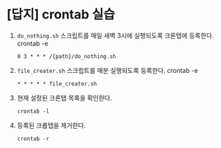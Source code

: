 # [답지] crontab 실습

1. `do_nothing.sh` 스크립트를 매일 새벽 3시에 실행되도록 크론탭에 등록한다.
    crontab -e
    ```
    0 3 * * * /{path}/do_nothing.sh
    ```

2. `file_creater.sh` 스크립트를 매분 실행되도록 등록한다.
    crontab -e
    ```
    * * * * * file_creater.sh
    ```

3. 현재 설정된 크론탭 목록을 확인한다.
    ```
    crontab -l
    ```

4. 등록된 크롭탭을 제거한다.
    ```
    crontab -r
    ```